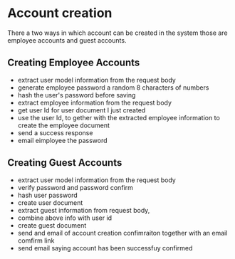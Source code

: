 # Account creation

There a two ways in which account can be created in the system those are employee accounts and guest accounts.

## Creating Employee Accounts

- extract user model information from the request body
- generate employee password a random 8 characters of numbers
- hash the user's password before saving
- extract employee information from the request body
- get user Id for user document I just created
- use the user Id, to gether with the extracted employee information to create the employee document
- send a success response
- email eimployee the password

## Creating Guest Accounts

- extract user model information from the request body
- verify password and password confirm
- hash user password
- create user document
- extract guest information from request body,
- combine above info with user id
- create guest document
- send and email of account creation confimraiton together with an email comfirm link
- send email saying account has been successfuy confirmed
